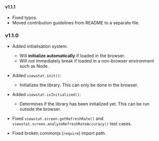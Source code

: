 #### v1.1.1

 - Fixed typos.
 - Moved contribution guidelines from README to a separate file.

### v1.1.0

 - Added initialisation system:
	- Will **initialize automatically** if loaded in the browser.
	- Will not immediately break if loaded in a non-browser environment such as Node.

 - Added <code>viewstat.init()</code>:
	- Initializes the library. This can only be done in the browser.

 - Added <code>viewstat.isInitialized()</code>:
	- Determines if the library has been initialized yet. This can be run outside the browser.

 - Fixed <code>viewstat.screen.getRefreshRate()</code> and <code>viewstat.screen.analyzeRefreshRateAccuracy()</code> test cases.

 - Fixed broken commonjs (<code>require</code>) import path.
